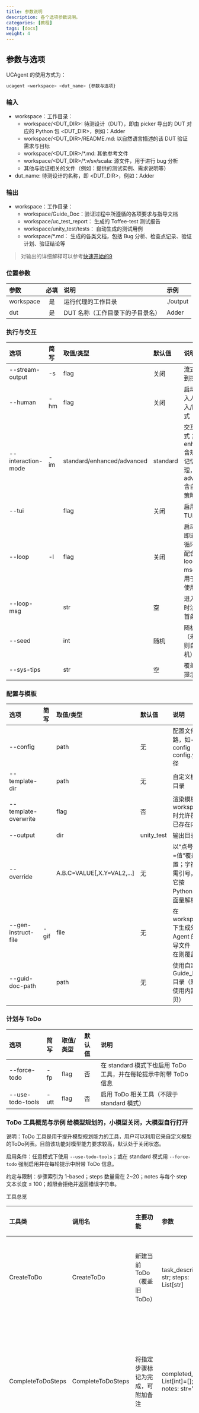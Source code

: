 ```yaml
---
title: 参数说明
description: 各个选项参数说明。
categories: [教程]
tags: [docs]
weight: 4
---
```



## 参数与选项

UCAgent 的使用方式为：

```bash
ucagent <workspace> <dut_name> {参数与选项}
```

### 输入

- workspace：工作目录：
  - workspace/<DUT_DIR>: 待测设计（DUT），即由 picker 导出的 DUT 对应的 Python 包 <DUT_DIR>，例如：Adder
  - workspace/<DUT_DIR>/README.md: 以自然语言描述的该 DUT 验证需求与目标
  - workspace/<DUT_DIR>/\*.md: 其他参考文件
  - workspace/<DUT_DIR>/\*.v/sv/scala: 源文件，用于进行 bug 分析
  - 其他与验证相关的文件（例如：提供的测试实例、需求说明等）
- dut_name: 待测设计的名称，即 <DUT_DIR>，例如：Adder

### 输出

- workspace：工作目录：
  - workspace/Guide_Doc：验证过程中所遵循的各项要求与指导文档
  - workspace/uc_test_report： 生成的 Toffee-test 测试报告
  - workspace/unity_test/tests： 自动生成的测试用例
  - workspace/\*.md： 生成的各类文档，包括 Bug 分析、检查点记录、验证计划、验证结论等

>对输出的详细解释可以参考[快速开始的9](../introduce.md#详细输出)

### 位置参数

| 参数      | 必填 | 说明                             | 示例     |
| :-------- | :--: | :------------------------------- | :------- |
| workspace |  是  | 运行代理的工作目录               | ./output |
| dut       |  是  | DUT 名称（工作目录下的子目录名） | Adder    |

### 执行与交互

| 选项               | 简写 | 取值/类型                  | 默认值   | 说明                                                       |
| :----------------- | :--- | :------------------------- | :------- | :--------------------------------------------------------- |
| -\-stream-output    | -s   | flag                       | 关闭     | 流式输出到控制台                                           |
| -\-human            | -hm  | flag                       | 关闭     | 启动时进入人工输入/断点模式                                |
| -\-interaction-mode | -im  | standard/enhanced/advanced | standard | 交互模式；enhanced 含规划与记忆管理，advanced 含自适应策略 |
| -\-tui              |      | flag                       | 关闭     | 启用终端 TUI 界面                                          |
| -\-loop             | -l   | flag                       | 关闭     | 启动后立即进入主循环（可配合 -\-loop-msg），适用于直接使用模式                  |
| -\-loop-msg         |      | str                        | 空       | 进入循环时注入的首条消息                                   |
| -\-seed             |      | int                        | 随机     | 随机种子（未指定则自动随机）                               |
| -\-sys-tips         |      | str                        | 空       | 覆盖系统提示词                                             |

### 配置与模板

| 选项                 | 简写 | 取值/类型                  | 默认值     | 说明                                                            |
| :------------------- | :--- | :------------------------- | :--------- | :-------------------------------------------------------------- |
| -\-config             |      | path                       | 无         | 配置文件路，如--config config.yaml径                                                    |
| -\-template-dir       |      | path                       | 无         | 自定义模板目录                                                  |
| -\-template-overwrite |      | flag                       | 否         | 渲染模板到 workspace 时允许覆盖已存在内容                       |
| -\-output             |      | dir                        | unity_test | 输出目录名                                                      |
| -\-override           |      | A.B.C=VALUE[,X.Y=VAL2,...] | 无         | 以“点号路径=值”覆盖配置；字符串需引号，其它按 Python 字面量解析 |
| -\-gen-instruct-file  | -gif | file                       | 无         | 在 workspace 下生成外部 Agent 的引导文件（存在则覆盖）          |
| -\-guid-doc-path      |      | path                       | 无         | 使用自定义 Guide_Doc 目录（默认使用内置拷贝）                   |

### 计划与 ToDo

| 选项             | 简写 | 取值/类型 | 默认值 | 说明                                                             |
| :--------------- | :--- | :-------- | :----- | :--------------------------------------------------------------- |
| -\-force-todo     | -fp  | flag      | 否     | 在 standard 模式下也启用 ToDo 工具，并在每轮提示中附带 ToDo 信息 |
| -\-use-todo-tools | -utt | flag      | 否     | 启用 ToDo 相关工具（不限于 standard 模式）                       |

### ToDo 工具概览与示例  给模型规划的，小模型关闭，大模型自行打开

说明：ToDo 工具是用于提升模型规划能力的工具，用户可以利用它来自定义模型的ToDo列表。目前该功能对模型能力要求较高，默认处于关闭状态。

启用条件：任意模式下使用 `--use-todo-tools`；或在 standard 模式用 `--force-todo` 强制启用并在每轮提示中附带 ToDo 信息。

约定与限制：步骤索引为 1-based；steps 数量需在 2~20；notes 与每个 step 文本长度 ≤ 100；超限会拒绝并返回错误字符串。

工具总览

| 工具类            | 调用名            | 主要功能                         | 参数                                         | 返回                      | 关键约束/行为                                        |
| :---------------- | :---------------- | :------------------------------- | :------------------------------------------- | :------------------------ | :--------------------------------------------------- |
| CreateToDo        | CreateToDo        | 新建当前 ToDo（覆盖旧 ToDo）     | task_description: str; steps: List[str]      | 成功提示 + 摘要字符串     | 校验步数与长度；成功后写入并返回摘要                 |
| CompleteToDoSteps | CompleteToDoSteps | 将指定步骤标记为完成，可附加备注 | completed_steps: List[int]=[]; notes: str="" | 成功提示（完成数）+ 摘要  | 仅未完成步骤生效；无 ToDo 时提示先创建；索引越界忽略 |
| UndoToDoSteps     | UndoToDoSteps     | 撤销步骤完成状态，可附加备注     | steps: List[int]=[]; notes: str=""           | 成功提示（撤销数）+ 摘要  | 仅已完成步骤生效；无 ToDo 时提示先创建；索引越界忽略 |
| ResetToDo         | ResetToDo         | 重置/清空当前 ToDo               | 无                                           | 重置成功提示              | 清空步骤与备注，随后可重新创建                       |
| GetToDoSummary    | GetToDoSummary    | 获取当前 ToDo 摘要               | 无                                           | 摘要字符串 / 无 ToDo 提示 | 只读，不修改状态                                     |
| ToDoState         | ToDoState         | 获取状态短语（看板/状态栏）      | 无                                           | 状态描述字符串            | 动态显示：无 ToDo/已完成/进度统计等                  |

调用示例（以 MCP/内部工具调用为例，参数为 JSON 格式）：

```json
{
	"tool": "CreateToDo",
	"args": {
		"task_description": "为 Adder 核心功能完成验证闭环",
		"steps": [
			"阅读 README 与规格，整理功能点",
			"定义检查点与通过标准",
			"生成首批单元测试",
			"运行并修复失败用例",
			"补齐覆盖率并输出报告"
		]
	}
}
```

```json
{
	"tool": "CompleteToDoSteps",
	"args": { "completed_steps": [1, 2], "notes": "初始问题排查完成，准备补充用例" }
}
```

```json
{ "tool": "UndoToDoSteps", "args": { "steps": [2], "notes": "第二步需要微调检查点" } }
```

```json
{ "tool": "ResetToDo", "args": {} }
```

```json
{ "tool": "GetToDoSummary", "args": {} }
```

```json
{ "tool": "ToDoState", "args": {} }
```

### 外部与嵌入工具

| 选项             | 简写 | 取值/类型        | 默认值 | 说明                                      |
| :--------------- | :--- | :--------------- | :----- | :---------------------------------------- |
| -\-ex-tools       |      | name1[,name2...] | 无     | 逗号分隔的外部工具类名列表（如：SqThink） |
| -\-no-embed-tools |      | flag             | 否     | 禁用内置的检索/记忆类嵌入工具             |

### 日志

| 选项       | 简写 | 取值/类型 | 默认值 | 说明                             |
| :--------- | :--- | :-------- | :----- | :------------------------------- |
| -\-log      |      | flag      | 否     | 启用日志                         |
| -\-log-file |      | path      | 自动   | 日志输出文件（未指定则使用默认） |
| -\-msg-file |      | path      | 自动   | 消息日志文件（未指定则使用默认） |

### MCP Server

| 选项                       | 简写 | 取值/类型 | 默认值    | 说明                              |
| :------------------------- | :--- | :-------- | :-------- | :-------------------------------- |
| -\-mcp-server               |      | flag      | 否        | 启动 MCP Server（含文件工具）     |
| -\-mcp-server-no-file-tools |      | flag      | 否        | 启动 MCP Server（无文件操作工具） |
| -\-mcp-server-host          |      | host      | 127.0.0.1 | Server 监听地址                   |
| -\-mcp-server-port          |      | int       | 5000      | Server 端口                       |

### 阶段控制与安全

| 选项                | 简写 | 取值/类型       | 默认值 | 说明                                          |
| :------------------ | :--- | :-------------- | :----- | :-------------------------------------------- |
| -\-force-stage-index |      | int             | 0      | 强制从指定阶段索引开始                        |
| -\-skip              |      | int（可多次）   | []     | 跳过指定阶段索引，可重复提供                  |
| -\-unskip            |      | int（可多次）   | []     | 取消跳过指定阶段索引，可重复提供              |
| -\-no-write / --nw   |      | path1 path2 ... | 无     | 限制写入目标列表；必须位于 workspace 内且存在 |

### 版本与检查

| 选项      | 简写 | 取值/类型 | 默认值 | 说明                                                    |
| :-------- | :--- | :-------- | :----- | :------------------------------------------------------ |
| -\-check   |      | flag      | 否     | 检查默认配置、语言目录、模板与 Guide_Doc 是否存在后退出 |
| -\-version |      | flag      |        | 输出版本并退出     


### 示例

```bash
python3 ucagent.py ./output Adder \
  \
  -s \
  -hm \
  -im enhanced \
  --tui \
  -l \
  --loop-msg 'start verification' \
  --seed 12345 \
  --sys-tips '按规范完成Adder的验证' \
  \
  --config config.yaml \
  --template-dir ./templates \
  --template-overwrite \
  --output unity_test \
  --override 'conversation_summary.max_tokens=16384,...' \
  \
  --use-todo-tools \
  \
  --ex-tools 'SqThink,AnotherTool' \
  --no-embed-tools \
  \
  --log \
  --log-file ./output/ucagent.log \
  --msg-file ./output/ucagent.msg \
  \
  --mcp-server-no-file-tools \
  --mcp-server-host 127.0.0.1 \
  --mcp-server-port 5000 \
  \
  --force-stage-index 2 \
  --skip 5 --skip 7 \
  --unskip 6 \
  --nw ./output/Adder ./output/unity_test

```

- 位置参数
  - ./output：workspace 工作目录
  - Adder：dut 子目录名
- 执行与交互
  - -s：流式输出
  - -hm：启动即人工可介入
  - -im enhanced：交互模式为增强（含规划与记忆）
  - -\-tui：启用 TUI
  - -\-loop/--loop-msg：启动后立即进入循环并注入首条消息
  - -\-seed 12345：固定随机种子
  - -\-sys-tips：自定义系统提示
- 配置与模板
  - -\-config config.yaml：从`config.yaml`加载项目配置
  - -\-template-dir ./templates：指定模板目录为`./templates`
  - -\-template-overwrite：渲染模板时允许覆盖
  - -\-output unity_test：输出目录名`unity_test`
  - -\-override '...': 覆盖配置键值（点号路径=值，多项用逗号分隔；字符串需内层引号，整体用单引号包裹以保留引号），示例里设置了会话摘要上限、启用裁剪、文档语言为“中文”、模型名为 gpt-4o-mini
  - -gif/-\-gen-instruct-file GEMINI.md：在 `<workspace>/GEMINI.md` 下生成外部协作引导文件
  - -\-guid-doc-path ./output/Guide_Doc：自定义 Guide_Doc 目录为`./output/Guide_Doc`
- 计划与 ToDo
  - -\-use-todo-tools：启用 ToDo 工具及强制附带 ToDo 信息
- 外部与嵌入工具
  - -\-ex-tools 'SqThink,AnotherTool'：启用外部工具`SqThink,AnotherTool`
  - -\-no-embed-tools：禁用内置嵌入检索/记忆工具
- 日志
  - -\-log：开启日志文件
  - -\-log-file ./output/ucagent.log：指定日志输出文件为`./output/ucagent.log`
  - -\-msg-file ./output/ucagent.msg：指定消息日志文件为`./output/ucagent.msg`
- MCP Server
  - -\-mcp-server-no-file-tools：启动 MCP（无文件操作工具）
  - -\-mcp-server-host：Server 监听地址为`127.0.0.1`
  - -\-mcp-server-port：Server 监听端口为`5000`
- 阶段控制与安全
  - -\-force-stage-index 2：从阶段索引 2 开始
  - -\-skip 5 -\-skip 7：跳过阶段5和阶段7
  - -\-unskip 7：取消跳过阶段7
  - -\-nw ./output/Adder ./output/unity_test：限制仅`./output/Adder`和`./output/unity_test`路径可写
- 说明
  - -\-check 与 -\-version 会直接退出，未与运行组合使用
  - -\-mcp-server 与 -\-mcp-server-no-file-tools 二选一；此处选了后者带路径参数（如 -\-template-dir/-\-guid-doc-path/--nw 的路径）需实际存在，否则会报错
  - -\-override 字符串值务必带引号，并整体用单引号包住以避免 shell 吃掉引号（示例写法已处理）